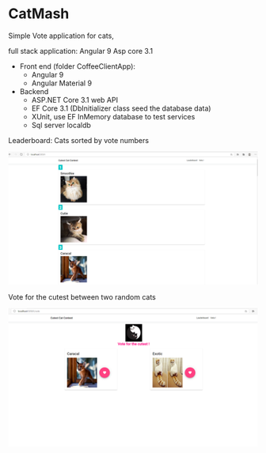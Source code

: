 # CatMash
Simple Vote application for cats, 

full stack application:
Angular 9 
Asp core 3.1 

 - Front end (folder CoffeeClientApp): 
    - Angular 9 
    - Angular Material 9
 - Backend
   - ASP.NET Core 3.1 web API 
   - EF Core 3.1 (DbInitializer class seed the database data)
   - XUnit, use EF InMemory database to test services
   - Sql server localdb

Leaderboard: Cats sorted by vote numbers

![](Leaderboard.png)

Vote for the cutest between two random cats

![](VoteScreen.png)

